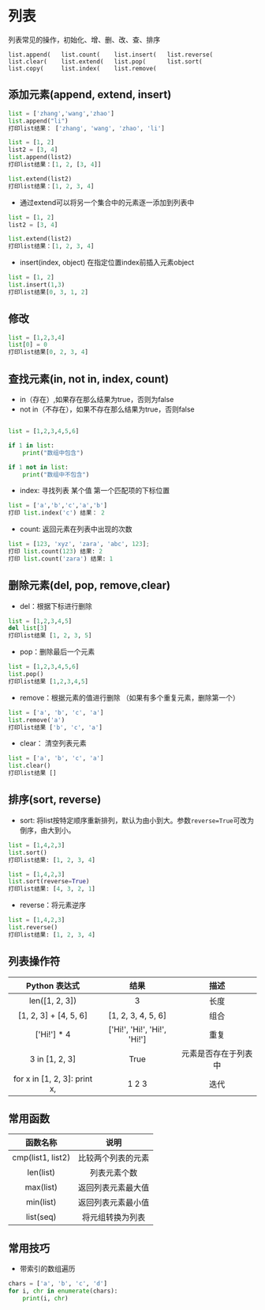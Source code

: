 # 列表
列表常见的操作，初始化、增、删、改、查、排序

```
list.append(   list.count(    list.insert(   list.reverse(  
list.clear(    list.extend(   list.pop(      list.sort(     
list.copy(     list.index(    list.remove(  
```

## 添加元素(append, extend, insert)
```python
list = ['zhang','wang','zhao']
list.append("li")
打印list结果： ['zhang', 'wang', 'zhao', 'li']

list = [1, 2]
list2 = [3, 4]
list.append(list2)
打印list结果：[1, 2, [3, 4]]

list.extend(list2)
打印list结果：[1, 2, 3, 4]
```

* 通过extend可以将另一个集合中的元素逐一添加到列表中
```python
list = [1, 2]
list2 = [3, 4]

list.extend(list2)
打印list结果：[1, 2, 3, 4]
```

* insert(index, object) 在指定位置index前插入元素object
```python
list = [1, 2]
list.insert(1,3)
打印list结果[0, 3, 1, 2]
```

## 修改
```python
list = [1,2,3,4]
list[0] = 0
打印list结果[0, 2, 3, 4]
```
## 查找元素(in, not in, index, count)
* in（存在）,如果存在那么结果为true，否则为false
* not in（不存在），如果不存在那么结果为true，否则false

```python

list = [1,2,3,4,5,6]

if 1 in list:
    print("数组中包含")

if 1 not in list:
    print("数组中不包含")

```
* index: 寻找列表 某个值 第一个匹配项的下标位置

```python
list = ['a','b','c','a','b']
打印 list.index('c') 结果： 2
```

* count: 返回元素在列表中出现的次数

```python
list = [123, 'xyz', 'zara', 'abc', 123];
打印 list.count(123) 结果: 2
打印 list.count('zara') 结果: 1
```


## 删除元素(del, pop, remove,clear)
* del：根据下标进行删除

```python
list = [1,2,3,4,5]
del list[3]
打印list结果 [1, 2, 3, 5]
```
* pop：删除最后一个元素

```python
list = [1,2,3,4,5,6]
list.pop()
打印list结果 [1,2,3,4,5]
```
* remove：根据元素的值进行删除 （如果有多个重复元素，删除第一个）

```python
list = ['a', 'b', 'c', 'a']
list.remove('a')
打印list结果 ['b', 'c', 'a']
```

* clear： 清空列表元素

```python
list = ['a', 'b', 'c', 'a']
list.clear()
打印list结果 []
```

## 排序(sort, reverse)
* sort: 将list按特定顺序重新排列，默认为由小到大。参数`reverse=True`可改为倒序，由大到小。

```python
list = [1,4,2,3]
list.sort()
打印list结果: [1, 2, 3, 4]

list = [1,4,2,3]
list.sort(reverse=True)
打印list结果: [4, 3, 2, 1]
```

* reverse：将元素逆序

```python
list = [1,4,2,3]
list.reverse()
打印list结果: [1, 2, 3, 4]

```

## 列表操作符
| Python 表达式	| 结果 | 描述 |
| :---: | :---: | :---: |
| len([1, 2, 3]) | 3 | 长度 |
| [1, 2, 3] + [4, 5, 6]	| [1, 2, 3, 4, 5, 6] | 组合 |
| ['Hi!'] * 4 | ['Hi!', 'Hi!', 'Hi!', 'Hi!'] | 重复 |
| 3 in [1, 2, 3] | True | 元素是否存在于列表中 |
| for x in [1, 2, 3]: print x, | 1 2 3 | 迭代 |

## 常用函数
| 函数名称 | 说明 |
| :---: | :---: |
| cmp(list1, list2) | 比较两个列表的元素 |
| len(list) | 列表元素个数 |
| max(list) | 返回列表元素最大值 |
| min(list) | 返回列表元素最小值 |
| list(seq) | 将元组转换为列表 |

## 常用技巧
* 带索引的数组遍历
```python
chars = ['a', 'b', 'c', 'd']
for i, chr in enumerate(chars):
    print(i, chr)
```